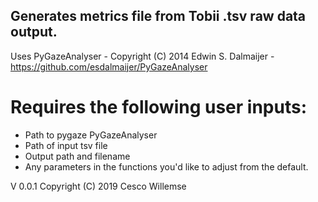## Generates metrics file from Tobii .tsv raw data output.

Uses PyGazeAnalyser - Copyright (C) 2014  Edwin S. Dalmaijer - https://github.com/esdalmaijer/PyGazeAnalyser

# Requires the following user inputs:
- Path to pygaze PyGazeAnalyser
- Path of input tsv file
- Output path and filename
- Any parameters in the functions you'd like to adjust from the default.

V 0.0.1
Copyright (C) 2019  Cesco Willemse